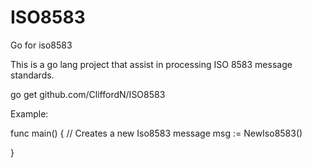 # ISO8583
Go for iso8583

This is a go lang project that assist in processing ISO 8583 message standards.

 go get github.com/CliffordN/ISO8583
 
 Example:
 
 func main() {
	// Creates a new Iso8583 message
	msg := NewIso8583()
  
  }

